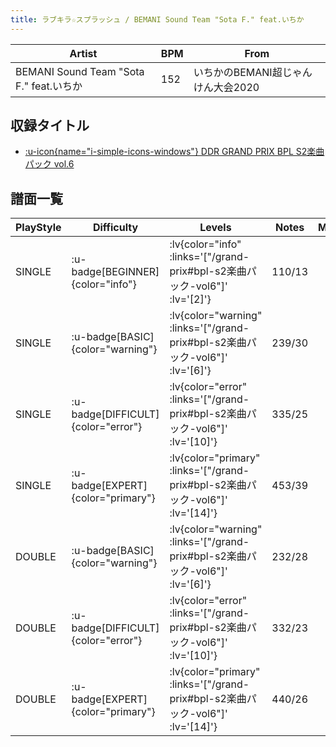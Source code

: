 ```yaml
---
title: ラブキラ☆スプラッシュ / BEMANI Sound Team "Sota F." feat.いちか
---
```


|Artist|BPM|From|
|------|---|----|
|BEMANI Sound Team "Sota F." feat.いちか|152|いちかのBEMANI超じゃんけん大会2020|

## 収録タイトル

- [ :u-icon{name="i-simple-icons-windows"} DDR GRAND PRIX BPL S2楽曲パック vol.6](/grand-prix#bpl-s2楽曲パック-vol6)

## 譜面一覧

|PlayStyle|Difficulty|Levels|Notes|Movie|
|---------|----------|------|-----|-----|
|SINGLE| :u-badge[BEGINNER]{color="info"} | :lv{color="info" :links='["/grand-prix#bpl-s2楽曲パック-vol6"]' :lv='[2]'} |110/13||
|SINGLE| :u-badge[BASIC]{color="warning"} | :lv{color="warning" :links='["/grand-prix#bpl-s2楽曲パック-vol6"]' :lv='[6]'} |239/30||
|SINGLE| :u-badge[DIFFICULT]{color="error"} | :lv{color="error" :links='["/grand-prix#bpl-s2楽曲パック-vol6"]' :lv='[10]'} |335/25||
|SINGLE| :u-badge[EXPERT]{color="primary"} | :lv{color="primary" :links='["/grand-prix#bpl-s2楽曲パック-vol6"]' :lv='[14]'} |453/39||
|DOUBLE| :u-badge[BASIC]{color="warning"} | :lv{color="warning" :links='["/grand-prix#bpl-s2楽曲パック-vol6"]' :lv='[6]'} |232/28||
|DOUBLE| :u-badge[DIFFICULT]{color="error"} | :lv{color="error" :links='["/grand-prix#bpl-s2楽曲パック-vol6"]' :lv='[10]'} |332/23||
|DOUBLE| :u-badge[EXPERT]{color="primary"} | :lv{color="primary" :links='["/grand-prix#bpl-s2楽曲パック-vol6"]' :lv='[14]'} |440/26||
